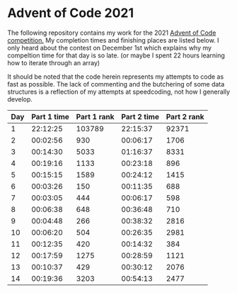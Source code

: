 # Advent of Code 2021

The following repository contains my work for the 2021 [Advent of Code competition.](https://adventofcode.com) My completion times and finishing places are listed below.  I only heard about the contest on December 1st which explains why my compeltion time for that day is so late. (or maybe I spent 22 hours learning how to iterate through an array)  

It should be noted that the code herein represents my attempts to code as fast as possible. The lack of commenting and the butchering of some data structures is a reflection of my attempts at speedcoding, not how I generally develop.  

| Day | Part 1 time | Part 1 rank | Part 2 time | Part 2 rank |
| --- | ----------- | ----------- | ----------- | ----------- |
| 1   | 22:12:25    | 103789      | 22:15:37    | 92371       |
| 2   | 00:02:56    | 930         | 00:06:17    | 1706        |
| 3   | 00:14:30    | 5033        | 01:16:37    | 8331        |
| 4   | 00:19:16    | 1133        | 00:23:18    | 896         |
| 5   | 00:15:15    | 1589        | 00:24:12    | 1415        |
| 6   | 00:03:26    | 150         | 00:11:35    | 688         |
| 7   | 00:03:05    | 444         | 00:06:17    | 598         |
| 8   | 00:06:38    | 648         | 00:36:48    | 710         |
| 9   | 00:04:48    | 266         | 00:38:32    | 2816        |
| 10  | 00:06:20    | 504         | 00:26:35    | 2981        |
| 11  | 00:12:35    | 420         | 00:14:32    | 384         |
| 12  | 00:17:59    | 1275        | 00:28:59    | 1121        |
| 13  | 00:10:37    | 429         | 00:30:12    | 2076        |
| 14  | 00:19:36    | 3203        | 00:54:13    | 2477        |
